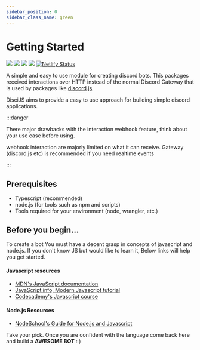 ```yaml
---
sidebar_position: 0
sidebar_class_name: green
---
```


# Getting Started
[![](https://badgen.net/npm/v/disci)](https://npmjs.org/package/disci)
[![](https://badgen.net/npm/v/disci/dev)](https://npmjs.org/package/disci)
[![](https://badgen.net/npm/dw/disci)](https://npmjs.org/package/disci)
[![](https://badgen.net/npm/dw/disci)](https://npmjs.org/package/disci)
[![Netlify Status](https://api.netlify.com/api/v1/badges/75048bba-9a49-4e42-8b97-523c5a32303c/deploy-status?branch=dev)](https://app.netlify.com/sites/disci/deploys)

A simple and easy to use module for creating discord bots. This packages received interactions over HTTP instead of the normal Discord Gateway that is used by packages like
[discord.js](https://github.com/discordjs/discord.js).

DisciJS aims to provide a easy to use approach for building simple discord applications.

:::danger

There major drawbacks with the interaction webhook feature, think about your use case
before using.

webhook interaction are majorly limited on what it can receive. Gateway (discord.js etc) is recommended if you need realtime events

:::

## Prerequisites

* Typescript (recommended)
* node.js (for tools such as npm and scripts)
* Tools required for your environment (node, wrangler, etc.)

## Before you begin...

To create a bot You must have a decent grasp in concepts of javascript and node.js.
If you don't know JS but would like to learn it, Below links will help you get started.

#### Javascript resources
* [MDN's JavaScript documentation](https://developer.mozilla.org/en-US/docs/Web/JavaScript)
* [JavaScript.info, Modern Javascript tutorial](https://javascript.info/)
* [Codecademy's Javascript course](https://www.codecademy.com/learn/introduction-to-javascript)
#### Node.js Resources
* [NodeSchool's Guide for Node.js and Javascript](https://nodeschool.io/)

Take your pick. Once you are confident with the language come back here and build a **AWESOME BOT** : )